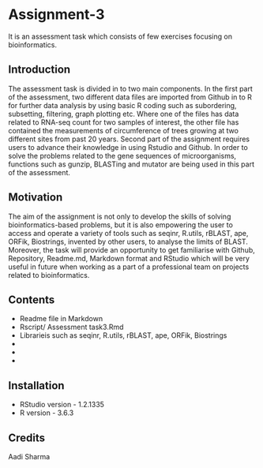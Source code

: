 # Assignment-3
It is an assessment task which consists of few exercises focusing on bioinformatics. 

## Introduction
The assessment task is divided in to two main components. In the first part of the assessment, two different data files are imported from Github in to R for further data analysis by using basic R coding such as subordering, subsetting, filtering, graph plotting etc. Where one of the files has data related to RNA-seq count for two samples of interest, the other file has contained the measurements of circumference of trees growing at two different sites from past 20 years.
Second part of the assignment requires users to advance their knowledge in using Rstudio and Github. In order to solve the problems related to the gene sequences of microorganisms, functions such as gunzip, BLASTing and mutator are being used in this part of the assessment. 

## Motivation
The aim of the assignment is not only to develop the skills of solving bioinformatics-based problems, but it is also empowering the user to access and operate a variety of tools such as seqinr, R.utils, rBLAST, ape, ORFik, Biostrings, invented by other users, to analyse the limits of BLAST. Moreover, the task will provide an opportunity to get familiarise with Github, Repository, Readme.md, Markdown format and RStudio which will be very useful in future when working as a part of a professional team on projects related to bioinformatics.

## Contents
+ Readme file in Markdown
+ Rscript/ Assessment task3.Rmd
+ Librarieis such as seqinr, R.utils, rBLAST, ape, ORFik, Biostrings
+
+
+
## Installation 
+ RStudio version - 1.2.1335
+ R version - 3.6.3

## Credits 
Aadi Sharma



